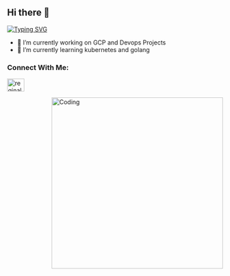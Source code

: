 ## Hi there 👋
[![Typing SVG](https://readme-typing-svg.herokuapp.com?font=Fira+Code&pause=1000&color=5E73F7&vCenter=true&width=435&lines=I'm+Surya+Merin+Philip)](https://git.io/typing-svg)
<!--
**suryamerinphilip/suryamerinphilip** is a ✨ _special_ ✨ repository because its `README.md` (this file) appears on your GitHub profile.

Here are some ideas to get you started:
-->
- 🔭 I’m currently working on GCP and Devops Projects
- 🌱 I’m currently learning kubernetes and golang


### Connect With Me:


<p align="left">
<a href="https://www.linkedin.com/in/surya-merin-philip/" target="blank"><img align="center" src="https://cdn.jsdelivr.net/npm/simple-icons@3.0.1/icons/linkedin.svg" alt="reginald-jones" height="30" width="40" /></a>
</p>

<img align="right" alt="Coding" width="400" src="https://cdn.dribbble.com/users/2646423/screenshots/5507196/computer.gif">



